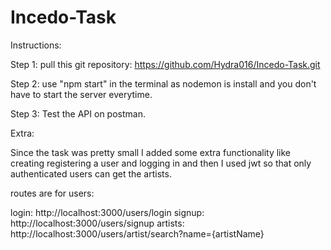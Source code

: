# Incedo-Task

Instructions:

Step 1:
pull this git repository:
https://github.com/Hydra016/Incedo-Task.git

Step 2:
use "npm start" in the terminal as nodemon is install and you don't have to start the server everytime.

Step 3:
Test the API on postman. 

Extra:

Since the task was pretty small I added some extra functionality like creating registering a user and logging in and then I used jwt so that only authenticated users can get the artists.

routes are for users:

login: http://localhost:3000/users/login 
signup: http://localhost:3000/users/signup 
artists: http://localhost:3000/users/artist/search?name={artistName}

